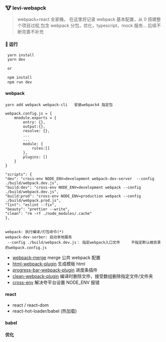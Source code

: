 ### :cow: levi-webapck

> webpack+react 全家桶， 在这里将记录 webpack 基本配置，从 0 搭建整个项目过程,包含 webpack 分包，优化，typescript，mock 服务... 后续不断完善不补充

#### :runner: 运行

```javascript
 yarn install
 yarn dev

 or

 npm install
 npm run dev
```

#### webpack

```
yarn add webpack webpack-cli   安装webpack4 指定包

webpack.config.js = {
    mnodule.exports = {
        entry: {},
        output:{},
        resolve: {},
        ...
        ...
        module: {
            rules:[]
        },
        plugins: []
    }
}

"scripts": {
"dev": "cross-env NODE_ENV=development webpack-dev-server  --config ./build/webpack.dev.js",
"build:dev": "cross-env NODE_ENV=development webpack --config ./build/webpack.dev.js",
"build:prod": "cross-env NODE_ENV=production webpack --config ./build/webpack.prod.js",
"lint": "eslint --fix",
"beauty": "prettier --write",
"clean": "rm -rf ./node_modules/.cache"
},


webpack: 执行编译/打包命令(*)
webpack-dev-serber: 启动本地服务
 --config ./build/webpack.dev.js： 指定webpack入口文件     不指定默认根目录的webpack.config.js
```

- [webpack-merge](https://www.npmjs.com/package/webpack-merge) merge 公共 webpack 配置
- [html-webpack-plugin](https://www.npmjs.com/package/html-webpack-plugin) 生成模板 html
- [progress-bar-webpack-plugin](https://www.npmjs.com/package/progress-bar-webpack-plugin) 进度条插件
- [clean-webpack-plugin](https://www.npmjs.com/search?q=clean-webpack-plugin) 编译时删除文件，接受数组删除指定文件/文件夹
- [cross-env](https://juejin.im/post/5d78a11ee51d4561af16dd9f) 解决夸平台设置 NODE_ENV 报错

#### react

- react / react-dom
- react-hot-loader/babel (热加载)

#### babel

#### 优化
